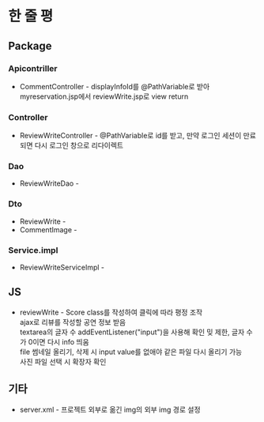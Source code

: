 # 한 줄 평

## Package

### Apicontriller
  * CommentController - displayInfoId를 @PathVariable로 받아 myreservation.jsp에서 reviewWrite.jsp로 view return

### Controller
  * ReviewWriteController - @PathVariable로 id를 받고, 만약 로그인 세션이 만료되면 다시 로그인 창으로 리다이렉트
  
### Dao
  * ReviewWriteDao - 

### Dto
  * ReviewWrite - 
  * CommentImage -

### Service.impl
  * ReviewWriteServiceImpl -  


## JS
  * reviewWrite - Score class를 작성하여 클릭에 따라 평정 조작<br>
  ajax로 리뷰를 작성할 공연 정보 받음<br>
  textarea의 글자 수 addEventListener("input")을 사용해 확인 밎 제한, 글자 수가 0이면 다시 info 띄움<br>
  file 썸네일 올리기, 삭제 시 input value를 없애야 같은 파일 다시 올리기 가능<br>
  사진 파일 선택 시 확장자 확인

## 기타
  * server.xml - 프로젝트 외부로 옮긴 img의 외부 img 경로 설정
